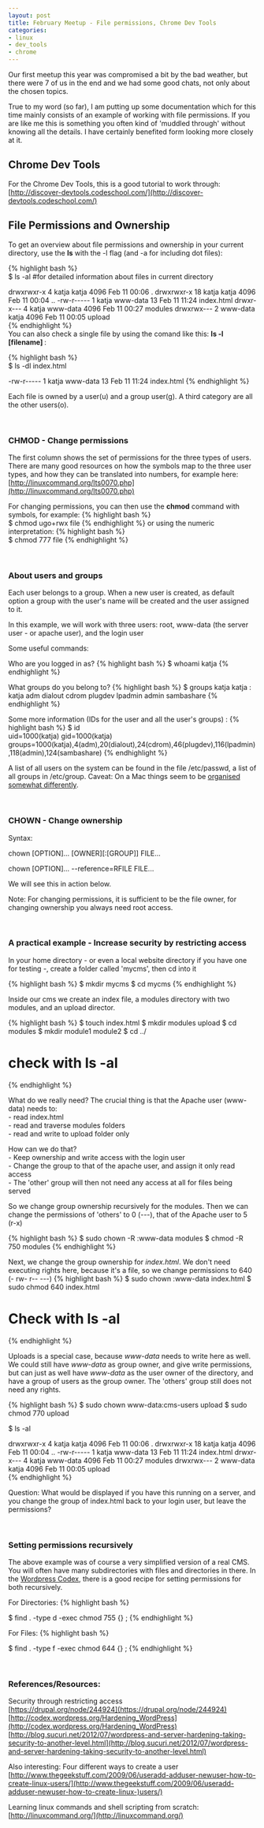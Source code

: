 ```yaml
---
layout: post
title: February Meetup - File permissions, Chrome Dev Tools
categories:
- linux
- dev_tools
- chrome
---
```


Our first meetup this year was compromised a bit by the bad weather, but there were 7 of us in the end and we had some good chats, not only about the chosen topics. 

True to my word (so far), I am putting up some documentation which for this time mainly consists of an example of working with file permissions. If you are like me this is something you often kind of 'muddled through' without knowing all the details. I have certainly benefited form looking more closely at it.

Chrome Dev Tools
----------------
For the Chrome Dev Tools, this is a good tutorial to work through: 
[http://discover-devtools.codeschool.com/](http://discover-devtools.codeschool.com/)

File Permissions and Ownership
------------------------------
To get an overview about file permissions and ownership in your current directory, use the <strong>ls</strong> with the -l flag (and -a for including dot files):

{% highlight bash %}    
  $ ls -al #for detailed information about files in current directory
  
  drwxrwxr-x  4 katja    katja    4096 Feb 11 00:06 .
  drwxrwxr-x 18 katja    katja    4096 Feb 11 00:04 ..
  -rw-r-----  1 katja    www-data   13 Feb 11 11:24 index.html
  drwxr-x---  4 katja    www-data 4096 Feb 11 00:27 modules
  drwxrwx---  2 www-data katja    4096 Feb 11 00:05 upload   
{% endhighlight %}  
You can also check a single file by using the comand like this: <strong>ls -l [filename] </strong>:

{% highlight bash %}    
  $ ls -dl index.html
    
  -rw-r-----  1 katja    www-data   13 Feb 11 11:24 index.html
{% endhighlight %}  

Each file is owned by a user(u) and a group user(g). A third category are all the other users(o).
<p>&nbsp;</p>

### CHMOD - Change permissions

The first column shows the set of permissions for the three types of users. 
There are many good resources on how the symbols map to the three user types, and how they can be translated into numbers, for example here:
[http://linuxcommand.org/lts0070.php](http://linuxcommand.org/lts0070.php)

For changing permissions, you can then use the <strong>chmod</strong> command with symbols, for example:
{% highlight bash %}   
  $ chmod ugo+rwx file
{% endhighlight %}
or using the numeric interpretation:
{% highlight bash %}   
  $ chmod 777 file
{% endhighlight %}
<p>&nbsp;</p>

### About users and groups
Each user belongs to a group. When a new user is created, as default option a group with the user's name will be created and the user assigned to it. 

In this example, we will work with three users: root, www-data (the server user - or apache user), and the login user

Some useful commands:

Who are you logged in as?
{% highlight bash %}
  $ whoami
  katja
{% endhighlight %}

What groups do you belong to?
{% highlight bash %}
  $ groups katja
  katja : katja adm dialout cdrom plugdev lpadmin admin sambashare
{% endhighlight %}

Some more information (IDs for the user and all the user's groups) :
{% highlight bash %}
  $ id  
  uid=1000(katja) gid=1000(katja) groups=1000(katja),4(adm),20(dialout),24(cdrom),46(plugdev),116(lpadmin),118(admin),124(sambashare)
{% endhighlight %}

A list of all users on the system can be found in the file /etc/passwd, a list of all groups in /etc/group. Caveat: On a Mac things seem to be [organised somewhat differently](http://superuser.com/questions/191330/users-in-etc-passwd-on-mac-os-x). 
<p>&nbsp;</p>

### CHOWN - Change ownership
Syntax:

chown [OPTION]... [OWNER][:[GROUP]] FILE...  

chown [OPTION]... --reference=RFILE FILE... 

We will see this in action below.

Note: For changing permissions, it is sufficient to be the file owner, for changing ownership you always need root access.
<p>&nbsp;</p>

### A practical example - Increase security by restricting access

In your home directory - or even a local website directory if you have one for testing -, create a folder called  'mycms', then cd into it

{% highlight bash %}
  $ mkdir mycms
  $ cd mycms
{% endhighlight %}

Inside our cms we create an index file, a modules directory with two modules, and an upload director.

{% highlight bash %}
  $ touch index.html
  $ mkdir modules upload
  $ cd modules 
  $ mkdir module1 module2
  $ cd ../

  # check with ls -al
{% endhighlight %}

What do we really need? The crucial thing is that the Apache user (www-data) needs to:<br />
\- read index.html<br />
\- read and traverse modules folders<br />
\- read and write to upload folder only<br />

How can we do that?<br />
\- Keep ownership and write access with the login user<br />
\- Change the group to that of the apache user, and assign it only read access<br />
\- The 'other' group will then not need any access at all for files being served<br />

So we change group ownership recursively for the modules. Then we can change the permissions of 'others' to 0 (---), that of the Apache user to 5 (r-x)

{% highlight bash %}
  $ sudo chown -R :www-data modules
  $ chmod -R 750 modules
{% endhighlight %}

Next, we change the group ownership for *index.html*. We don't need executing rights here, because it's a file, so we change permissions to 640 (- rw- r-- ---)
{% highlight bash %}
  $ sudo chown :www-data index.html
  $ sudo chmod 640 index.html
  
  # Check with ls -al 
{% endhighlight %}

Uploads is a special case, because *www-data* needs to write here as well. We could still have *www-data* as group owner, and give write permissions, but can just as well have *www-data* as the user owner of the directory, and have a group of users as the group owner. The 'others' group still does not need any rights.

{% highlight bash %}
  $ sudo chown www-data:cms-users upload
  $ sudo chmod 770 upload
  
  $ ls -al
  
  drwxrwxr-x  4 katja    katja    4096 Feb 11 00:06 .
  drwxrwxr-x 18 katja    katja    4096 Feb 11 00:04 ..
  -rw-r-----  1 katja    www-data   13 Feb 11 11:24 index.html
  drwxr-x---  4 katja    www-data 4096 Feb 11 00:27 modules
  drwxrwx---  2 www-data katja    4096 Feb 11 00:05 upload  
{% endhighlight %}

Question: What would be displayed if you have this running on a server, and you change the group of index.html back to your login user, but leave the permissions? 
<p>&nbsp;</p>

### Setting permissions recursively 
 
The above example was of course a very simplified version of a real CMS. You will often have many subdirectories with files and directories in there. In the [Wordpress Codex](http://codex.wordpress.org/Hardening_WordPress), there is a good recipe for setting permissions for both recursively. 

For Directories:
{% highlight bash %}
    
  $ find . -type d -exec chmod 755 {} \;
{% endhighlight %}

For Files:
{% highlight bash %}
    
  $ find . -type f -exec chmod 644 {} \;
{% endhighlight %}
<p>&nbsp;</p>

### References/Resources: 
Security through restricting access      
[https://drupal.org/node/244924](https://drupal.org/node/244924)
[http://codex.wordpress.org/Hardening_WordPress](http://codex.wordpress.org/Hardening_WordPress)
[http://blog.sucuri.net/2012/07/wordpress-and-server-hardening-taking-security-to-another-level.html](http://blog.sucuri.net/2012/07/wordpress-and-server-hardening-taking-security-to-another-level.html)
   
Also interesting: Four different ways to create a user
[http://www.thegeekstuff.com/2009/06/useradd-adduser-newuser-how-to-create-linux-users/](http://www.thegeekstuff.com/2009/06/useradd-adduser-newuser-how-to-create-linux-)users/)

Learning linux commands and shell scripting from scratch:
[http://linuxcommand.org/](http://linuxcommand.org/)
<p>&nbsp;</p>

   

 
 
      
      

      
      
    

   
    

   




    

   
    
     

    

    
     
    

   

  

